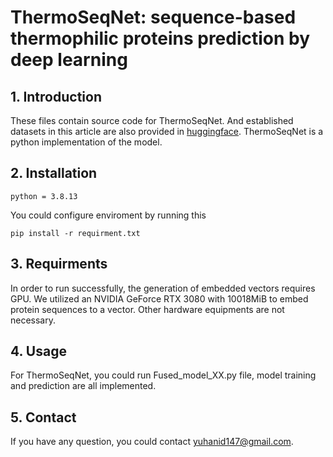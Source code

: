 # ThermoSeqNet: sequence-based thermophilic proteins prediction by deep learning

## 1. Introduction
These files contain source code for ThermoSeqNet. And established datasets in this article are also provided in [huggingface](https://huggingface.co/datasets/HanselYu/ThermoSeqNet).
ThermoSeqNet is a python implementation of the model.

## 2. Installation
```
python = 3.8.13
```
You could configure enviroment by running this
```
pip install -r requirment.txt
```

## 3. Requirments
In order to run successfully, the generation of embedded vectors requires GPU. We utilized an NVIDIA GeForce RTX 3080 with 10018MiB to embed protein sequences to a vector.
Other hardware equipments are not necessary.

## 4. Usage
For ThermoSeqNet, you could run Fused_model_XX.py file,  model training and prediction are all implemented.

## 5. Contact
If you have any question, you could contact yuhanid147@gmail.com.
